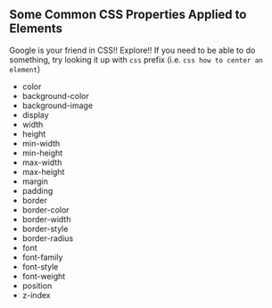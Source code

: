 ## Some Common CSS Properties Applied to Elements
Google is your friend in CSS!! Explore!! If you need to be able to do something, try looking it up with `css` prefix (i.e. `css how to center an element`)
- color
- background-color
- background-image
- display
- width
- height
- min-width
- min-height
- max-width
- max-height
- margin
- padding
- border
- border-color
- border-width
- border-style
- border-radius
- font
- font-family
- font-style
- font-weight
- position
- z-index